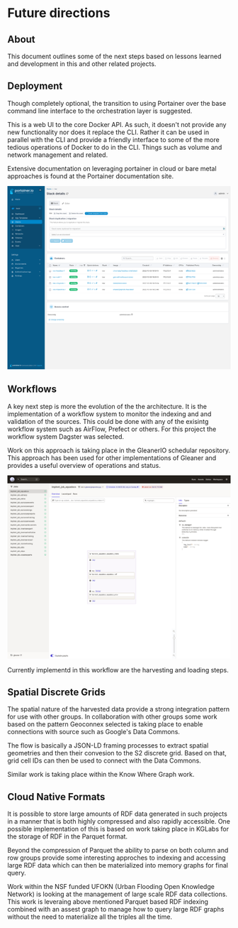 # Future directions

## About

This document outlines some of the next steps based
on lessons learned and development in this and other related projects.

## Deployment

Though completely optional, the transition to using Portainer over
the base command line interface to the orchestration layer is suggested.

This is a web UI to the core Docker API.  As such, it doesn't not provide 
any new functionality nor does it replace the CLI.  Rather it can be used in 
parallel with the CLI and provide a friendly interface to some of the more 
tedious operations of Docker to do in the CLI.  Things such as volume and 
network management and related.

Extensive documentation on leveraging portainer in cloud or bare metal 
approaches is found at the Portainer documentation site.  

![portainer](./images/portainer.png)


## Workflows

A key next step is more the evolution of the the architecture.  It is 
the implementation of a workflow system to monitor the indexing and 
and validation of the sources.  This could be done with any of the exisintg
workflow system such as AirFlow, Prefect or others.    For this project
the workflow system Dagster was selected.

Work on this approach is taking place in the  GleanerIO schedular repository.
This approach has been used for other implementations of Gleaner and provides
a useful overview of operations and status.  

![dagstger](./images/dagster.png)

Currently implementd in this workflow are the harvesting and loading 
steps.

## Spatial Discrete Grids

The spatial nature of the harvested data provide a strong integration pattern 
for use with other groups.  In collaboration with other groups some work based
on the pattern Geoconnex selected is taking place to enable connections with 
source such as Google's Data Commons.  

The flow is basically a JSON-LD framing processes to extract spatial geometries
and then their convesion to the S2 discrete grid.  Based on that, grid cell IDs can
then be used to connect with the Data Commons.  

Similar work is taking place within the Know Where Graph work.  

## Cloud Native Formats

It is possible to store large amounts of RDF data generated in such projects 
in a manner that is both highly compressed and also rapidly accessible.
One possible implementation of this is based on work taking place in KGLabs 
for the storage of RDF in the Parquet format.

Beyond the compression of Parquet the ability to parse on both column and 
row groups provide some interesting approches to indexing and accessing 
large RDF data which can then be materialized into memory graphs for final 
query.   

Work within the NSF funded UFOKN (Urban Flooding Open Knowledge Network) is looking 
at the management of large scale RDF data collections.  This work is leveraing above 
mentioned Parquet based RDF indexing combined with an assest graph to manage how 
to query large RDF graphs without the need to materialize all the triples all the time. 


